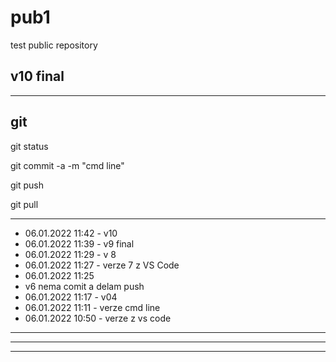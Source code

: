 # pub1

test public repository

## v10 final

--------------------------------------------------------------------------------
## git
git status

git commit -a  -m "cmd line"

git push

git pull

--------------------------------------------------------------------------------
- 06.01.2022 11:42 - v10
- 06.01.2022 11:39 - v9 final
- 06.01.2022 11:29 - v 8
- 06.01.2022 11:27 - verze 7 z VS Code
- 06.01.2022 11:25
- v6 nema comit a delam push
- 06.01.2022 11:17 - v04
- 06.01.2022 11:11 - verze cmd line
- 06.01.2022 10:50 - verze z vs code
--------------------------------------------------------------------------------
--------------------------------------------------------------------------------
--------------------------------------------------------------------------------
